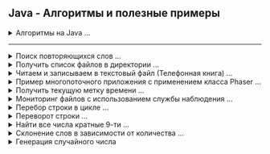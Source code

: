 ## Java - Алгоритмы и полезные примеры

<details><summary>Алгоритмы на Java ...</summary><blockquote>

<details Сортировка выбором ><summary>Сортировка выбором.</summary>

```java
package algorithms;

import java.util.Arrays;

public class AlgorithmSelectionSort {

   public static void main(String[] args) {
      final int LEN = 10;
      int[] arrays = genarateIntArrays(LEN);

      System.out.println("Cортировка выбором.");
      System.out.println("Исходный массив: " + Arrays.toString(arrays));

      selectionSort(arrays);

      System.out.println("Отсортированный: " + Arrays.toString(arrays));
   }

   /**
    * Метод меняет местами элементы в индексах i и j
    */
   private static void swapElements(int[] array, int i, int j) {
      int temp = array[i];
      array[i] = array[j];
      array[j] = temp;
   }

   /**
    * Метод находит индекс с наименьшим значением,
    * начиная с индекса при запуске (включительно)
    * и двигаясь к концу массива.
    */
   private static int indexLowest(int[] array, int start) {
      int lowIndex = start;
      for (int i = start; i < array.length; i++) {
         if (array[i] < array[lowIndex]) {
            lowIndex = i;
         }
      }
      return lowIndex;
   }

   /**
    * Метод сортирует элементы (на месте) с помощью сортировки выбором
    */
   public static void selectionSort(int[] array) {
      for (int i = 0; i < array.length; i++) {
         int j = indexLowest(array, i);
         swapElements(array, i, j);
      }
   }

   /**
    * Метод генерации неупорядоченного массива с указанием размерности в аргументе
    */
   private static int[] genarateIntArrays(int len) {
      int[] arrRandom = new int[len];
      for (int i = 0; i < arrRandom.length; i++) {
         arrRandom[i] = (int) (i + Math.random() * 10);
      }
      return arrRandom;
   }
}

/* -----------------------------------

Cортировка выбором.
Исходный массив: [5, 3, 9, 12, 6, 7, 8, 14, 17, 10]
Отсортированный: [3, 5, 6, 7, 8, 9, 10, 12, 14, 17]

*/
```

[AlgorithmSelectionSort.java](./src/algorithms/AlgorithmSelectionSort.java "https://github.com/aykononov/java-example/blob/master/src/algorithms/AlgorithmSelectionSort.java")

</details>

<details Пузырьковая ><summary>Пузырьковая сортировка.</summary>

Сортировка пузырьком — один из самых известных алгоритмов сортировки. Здесь нужно последовательно сравнивать значения
соседних элементов и менять числа местами, если предыдущее оказывается больше последующего. Таким образом элементы с
большими значениями оказываются в конце списка, а с меньшими остаются в начале.

Этот алгоритм считается учебным и почти не применяется на практике из-за низкой эффективности: он медленно работает на
тестах, в которых маленькие элементы (их называют «черепахами») стоят в конце массива. Однако на нём основаны многие
другие методы, например, шейкерная сортировка и сортировка расчёской.

![image info](./src/algorithms/bubbleSort.gif)

![image info](./src/algorithms/bubbleSortO.jpg)

```java
package algorithms;

import java.util.Arrays;

public class AlgorithmBubbleSort {

    public static void main(String[] args) {
        final int LEN = 10;
        int[] arrays = genarateIntArrays(LEN);

        System.out.println("Пузырьковая сортировка.");
        System.out.println("Исходный массив: " + Arrays.toString(arrays));

        bubbleSort(arrays);

        System.out.println("Отсортированный: " + Arrays.toString(arrays));
    }

    /**
     * Метод генерации неупорядоченного массива с указанием размерности в аргументе
     */
    private static int[] genarateIntArrays(int len) {
        if (len < 0) return new int[0];

        int[] arrRandom = new int[len];
        for (int i = 0; i < arrRandom.length; i++) {
            arrRandom[i] = (int) (i + Math.random() * 10);
        }
        return arrRandom;
    }

    /**
     * Метод реализует алгоритм сортировки Пузырьком
     */
    private static void bubbleSort(int[] intArrays) {

        for (int i = 0; i < intArrays.length; i++) {
            for (int j = i + 1; j < intArrays.length; j++) {
                if (intArrays[i] > intArrays[j]) {
                    int temp = arrays[j];
                    intArrays[j] = intArrays[i];
                    intArrays[i] = temp;
                }
            }
        }
    }
}

/* -----------------------------------------------
Пузырьковая сортировка.
Исходный массив: [1, 7, 6, 12, 7, 7, 6, 8, 15, 17]
Отсортированный: [1, 6, 6, 7, 7, 7, 8, 12, 15, 17]

*/
```

[AlgorithmBubbleSort.java](./src/algorithms/AlgorithmBubbleSort.java "https://github.com/aykononov/java-example/blob/master/src/algorithms/AlgorithmBubbleSort.java")

</details>

<details Перемешиванием ><summary>Сортировка перемешиванием (Шейкерная сортировка).</summary>

Шейкерная сортировка отличается от пузырьковой тем, что она двунаправленная: алгоритм перемещается сначала слева
направо, затем справа налево.

![image info](./src/algorithms/shakerSort.gif)

![image info](./src/algorithms/shakerSortO.jpg)

```java
package algorithms;

import java.util.Arrays;

public class AlgorithmShakerSort {

    public static void main(String[] args) {
        final int LEN = 10;

        int[] arrays = newArrsRandom(LEN);
        System.out.println("Шейкерная сортировка.");
        System.out.println("Исходный массив: " + Arrays.toString(arrays));
        System.out.println("Отсортированный: " + Arrays.toString(shakerSort(arrays)));
    }

    /**
     * Метод генерации неупорядоченного массива с указанием размерности в аргументе
     */
    private static int[] newArrsRandom(int len) {
        int[] arrRandom = new int[len];
        for (int i = 0; i < arrRandom.length; i++) {
            arrRandom[i] = (int) (i + Math.random() * 10);
        }
        return arrRandom;
    }

    /**
     * Метод реализует алгоритм Шейкерной сортировки с аргументом типа целочисленный массив
     */
    private static int[] shakerSort(int[] A) {
        boolean swapped;
        do {
            swapped = false;
            for (int i = 0; i <= A.length - 2; i++) {
                if (A[i] > A[i + 1]) {
                    //проверяем, находятся ли два элемента в нерпавильном порядке
                    int temp = A[i];
                    A[i] = A[i + 1];
                    A[i + 1] = temp;
                    swapped = true;
                }
            }
            if (!swapped) {
                //здесь мы можем выйти из внешнего цикла, если обменов не произошло
                break;
            }
            swapped = false;
            for (int i = A.length - 2; i >= 0; i--) {
                if (A[i] > A[i + 1]) {
                    int temp = A[i];
                    A[i] = A[i + 1];
                    A[i + 1] = temp;
                    swapped = true;
                }
            }
            //если никакие элементы не были заменены, то список отсортирован
        } while (swapped);

        return A;
    }
}

/* --------------------------------------------------

Шейкерная сортировка.
Исходный массив: [6, 10, 2, 9, 6, 6, 10, 9, 17, 18]
Отсортированный: [2, 6, 6, 6, 9, 9, 10, 10, 17, 18]

*/
```

[AlgorithmShakerSort.java](./src/algorithms/AlgorithmShakerSort.java "https://github.com/aykononov/java-example/blob/master/src/algorithms/AlgorithmShakerSort.java")

</details>

<details Быстрая ><summary>Быстрая сортировка.</summary>

"Быстрая сортировка", хоть и была разработана более 40 лет назад, является наиболее широко применяемым и одним их
самых эффективных алгоритмов.

Метод основан на подходе "разделяй-и-властвуй" :

1. Сначала из массива выбирается опорный элемент a[p] (любой лемент массива),
2. Затем все элементы a[i] сравниваются с опорным и меньшие перемещаются влево, а большие вправо.
3. Получим массив из двух подмассивов, где элементы левого будут меньше или равны элемнтам
   правого:

        a[i] <= a[p] >= a[i]

4. А дальше рекурсивно применяем первые два шага к подмассивам слева и справа от опорного значения.

![image info](./src/algorithms/quickSort.gif)

![image info](./src/algorithms/quickSortO.jpg)

```java
package algorithms;

import java.util.Arrays;

public class AlgorithmQuickSort {

    public static void main(String[] args) {
        final int LEN = 10;
        int[] arrays = genarateIntArrays(LEN);
        final int LOW = 0;
        final int HIGH = arrays.length - 1;

        System.out.println("Быстрая сортировка.");
        System.out.println("Исходный массив: " + Arrays.toString(arrays));

        quickSort(arrays, LOW, HIGH);

        System.out.println("Отсортированный: " + Arrays.toString(arrays));

    }

    /**
     * Метод генерации неупорядоченного массива с указанием размерности в аргументе
     */
    private static int[] genarateIntArrays(int len) {
        int[] arrRandom = new int[len];
        for (int i = 0; i < arrRandom.length; i++) {
            arrRandom[i] = (int) (i + Math.random() * 10);
        }
        return arrRandom;
    }

    /**
     * Метод реализует алгоритм Быстрой сортировки
     */
    private static void quickSort(int[] array, int low, int high) {
        int i = low;
        int j = high;

        if (array.length == 0 || i >= j) return;

        int pivot = array[i + (j - i) / 2]; // выбираем опорный элемент

        // Разделим на подмассивы
        while (i <= j) {
            while (array[i] < pivot) i++;
            while (array[j] > pivot) j--;

            // Поменяем местами элементы
            if (i <= j) {
                int temp = array[i];
                array[i] = array[j];
                array[j] = temp;
                i++;
                j--;
            }
        }

        // Вызов рекурсии для сортировки подмассивов
        if (low < j) quickSort(array, low, j);
        if (high > i) quickSort(array, i, high);
    }
}

/* -------------------------------------------------

Быстрая сортировка.
Исходный массив: [3, 6, 9, 11, 4, 14, 9, 11, 13, 12]
Отсортированный: [3, 4, 6, 9, 9, 11, 11, 12, 13, 14]

*/
```

[AlgorithmQuickSort.java](./src/algorithms/AlgorithmQuickSort.java "https://github.com/aykononov/java-example/blob/master/src/algorithms/AlgorithmQuickSort.java")

</details>

<details Линейный ><summary>Линенйный (Последовательный) поиск...</summary>

*Последовательный поиск (Sequential Search)*, называемый также *линейным поиском*, является самым простым из всех
алгоритмов поиска. Это метод поиска одного
значения t в коллекции С "в лоб". Он находит t, начиная с первого элемента коллекции и исследуя каждый последующий
элемент до тех пор, пока не просмотрит всю
коллекцию или пока соответствующий элемент не будет найден.

**Наилучший случай: O(1); средний и наихудший случаи: О(n)**

```java
package algorithms;

import java.util.Arrays;

// Последовательный поиск значения в неупорядоченном массиве (используя цикл foreach)
class SearchBruteForce {

    // Метод генерации неупорядоченного массива с указанием размерности в параметре
    private static int[] newArrsRandom(int len) {
        int[] arrRandom = new int[len];
        for (int i = 0; i < arrRandom.length; i++) {
            arrRandom[i] = (int) (i + Math.random() * 10);
        }
        return arrRandom;
    }

    // Метод линейного (последовательного) поиска
    private static boolean getSearch(int[] inArrs, int n) {
        for (int i = 0; i < inArrs.length; i++) {
            if (n == inArrs[i]) {
                return true;
            }
        }
        return false;
    }

    public static void main(String[] args) {
        System.out.println("Создаем массив и выполняем поиск.");
        int[] arrs = newArrsRandom(10);
        System.out.println("    Исходный массив: " + Arrays.toString(arrs));
        System.out.println("Поиск значения  (5): " + getSearch(arrs, 5));
        System.out.println("Поиск значения (20): " + getSearch(arrs, 20));
    }
}

/* ------------------------------------------------
Создаем массив и выполняем поиск.
Исходный массив: [8, 1, 6, 10, 5, 7, 7, 16, 10, 13]
Поиск значения  (5): true
Поиск значения (20): false
 */
```

[SearchBruteForce - Линенйный поиск](./src/algorithms/SearchBruteForce.java)

</details>

<details Бинарный><summary>Бинарный (двоичный) поиск...</summary>

*Бинарный (двоичный) поиск* обеспечивает лучшую производительность, чем *последовательный поиск*, поскольку работает с
коллекцией, элементы которой уже *отсортированы*.

**Наилучший случай: O(1); средний и наихудший случаи: O(log n)**

[SearchBinary - Бинарный поиск](./src/algorithms/SearchBinary.java)

</details>

<details Поиск дубликатов><summary>Поиск дубликатов...</summary>

Поиск дубликатов в массиве методом простого перебора всех элементов можно реализовать двумя вложенными циклами.

**Временная сложность - O(n²), пространственная сложность — O(1).**

[SearchSimpleDuplicate - Найти первый дубликат в массиве простым перебором](./src/algorithms/SearchSimpleDuplicate.java)

</details>

<details Пузырьковая сортировка строк><summary>Пузырьковая сортировка строк...</summary>

Реализация алгоритма Пузырьковой сортирвки для объектов типа String.

[SortBoobleString - Пример Пузырьковой сортировки строк](./src/algorithms/SortBoobleString.java)

</details>

<details ФАКТОРИАЛ><summary>Определение ФАКТОРИАЛА (используя рекурсию)...</summary>

*Факториал натурального числа n* определяется, как произведение всех натуральных чисел от 1 до n включительно.

[FactorialUsingRecursion - Определение ФАКТОРИАЛА (используя рекурсию)](./src/algorithms/FactorialUsingRecursion.java)

</details>

<details ФАКТОРИАЛ лямда><summary>Определение ФАКТОРИАЛА (используя Лямбда-выражение)...</summary>

Пример программы, где блочное Лямбда-выражение применяется для вычисления и возврата факториала целочисленного значения.

[FactorialUsingLambda - Определение ФАКТОРИАЛА (используя Лямбда-выражение)](./src/algorithms/FactorialUsingLambda.java)

</details>

<details Реверс><summary>Реверс строки в обратном порядке (используя Лямбда-выражение)...</summary>

В данном примере программы, блочное Лямбда-выражение изменяет строку на обратный порядок следования символов в этой
строке.

[ReverseStringUsingLambda - Реверс строки в обратном порядке (используя Лямбда-выражение)](./src/algorithms/ReverseStringUsingLambda.java)

</details>

<details Палиндром><summary>Палиндром...</summary>

Палиндромом считаются слова, фразы или числа, которые одинаково читаются слева направо и справа налево.

[Palindrom - Пример проверяет, является ли строка Палиндромом](./src/algorithms/Palindrom.java)
</details>

</blockquote></details>

---

<details Поиск повторяющихся слов><summary>Поиск повторяющихся слов ...</summary>

```java

package duplicate;

import java.util.Arrays;
import java.util.Collections;
import java.util.LinkedHashSet;
import java.util.List;
import java.util.Set;
import java.util.stream.Collectors;
/*
13.06.2023 17:24:17
На входе коллекция строк: "Привет #Москва" "Привет #Питер" "У нас хорошая #Погода а у вас" "В #Москва идет дождь" "В #Питер светит солнце"
Требуется: Найти самое популярное слово с хештегом #. Регистр не учитывать (нижний). 
           Если найдено несколько, то выводим первое в алфавитном порядке.
 */

public class FindDuplicate2 {
   public static void main(String[] args) {
      List<String> sorces = List.of("Привет #Питер",
              "У нас хорошая #Погода а у вас",
              "В #Москва идет дождь",
              "В #Питер светит солнце",
              "Привет #Москва");
      System.out.println("Исходный массив строк");
      System.out.println(Arrays.toString(sorces.toArray()));

      List<String> found = sorces.stream()
              .map(e -> e.split(" "))
              .flatMap(strings -> Arrays.stream(strings).filter(s -> s.startsWith("#")))
              .map(String::toLowerCase)
              .collect(Collectors.toList());
      System.out.println("1. Найти слова с хэштегом # и перевести в нижний регистр");
      System.out.println(found);

      Set<String> duplicate = found.stream()
              .filter(i -> Collections.frequency(found, i) > 1)
              .sorted()
              .collect(Collectors.toCollection(LinkedHashSet::new));
      System.out.println("2. Найти повторяющиеся слова и отсортировать");
      System.out.println(duplicate);

      String result = duplicate.stream().findFirst().orElse(null);
      System.out.println("3. Выводим первое по алфавиту");
      System.out.println(result);
   }
}

/* Вывод в консоль:
Исходный массив строк
[Привет #Питер, У нас хорошая #Погода а у вас, В #Москва идет дождь, В #Питер светит солнце, Привет #Москва]
1. Найти слова с хэштегом # и перевести в нижний регистр
[#питер, #погода, #москва, #питер, #москва]
2. Найти повторяющиеся слова и отсортировать
[#москва, #питер]
3. Выводим первое по алфавиту
#москва
 */

```

[FindDuplicateWords.java](./src/duplicate/FindDuplicateWords.java "https://github.com/aykononov/JavaExamples/tree/main/src/duplicate/FindDuplicateWords.java")

</details>

<details Получить список файлов><summary>Получить список файлов в директории ...</summary>

```java

package files;

import java.io.File;
import java.util.Set;
import java.util.stream.Collectors;
import java.util.stream.Stream;

// Пример выводит все файлы в указанной директории + фильтр.
// Фильтрация коллекций с использованием нескольких критериев.

public class ListFiles {

    public static void main(String[] args) {
        String dir = "./src/files/";
        System.out.println("Получить список файлов в директории: " + dir + "\n..");
        for (String file : listFilesUsingJavaIO(dir)) {
            System.out.println(file);
        }
    }

    private static Set<String> listFilesUsingJavaIO(String dir) {
        return Stream.of(new File(dir).listFiles())
                .filter(file -> !file.isDirectory() &&  // фильтр: файл не является директорий
                        file.getName().startsWith("L")) // фильтр: имя файла начинается с "L"
                .map(File::getName)
                .collect(Collectors.toSet());
    }

}

/* Вывод в консоль:

Получить список файлов в директории: src/main/java/files/
..
ListFiles.java

 */

```

[ListFiles.java](./src/files/ListFiles.java "https://github.com/aykononov/JavaExamples/tree/main/src/files/ListFiles.java")

</details>

<details Читаем и записываем в текстовый файл><summary>Читаем и записываем в текстовый файл (Телефонная книга) ...</summary>

```java
/* Простая база данных телефонных номеров, построенная на основе
   чтения и записи текстового файла со списком свойств.  */

import javax.imageio.IIOException;
import java.io.*;
import java.util.Properties;

public class PhoneBookFromTextFile {
    public static void main(String[] args) throws IOException {
        Properties ht = new Properties();
        BufferedReader br = new BufferedReader(new InputStreamReader(System.in));
        String name, number;
        FileInputStream fin = null;
        boolean changed = false;

        // Попытаться открыть файл phonebook.dat
        try {
            fin = new FileInputStream("src/main/java/package02/phonebook.dat");
        } catch (FileNotFoundException e) {
            // игнорировать отсутствующий файл
        }

        // Если телефонная книга уже существует, загрузить существующие телефонные номера.
        try {
            if (fin != null) {
                ht.load(fin);
                fin.close();
            }
        } catch (IIOException e) {
            System.out.println("Oшибкa чтения файла.");
        } catch (IOException e) {
            e.printStackTrace();
        }

        // разрешить пользователю вводить новые имена и номера телефонов абонентов
        do {
            System.out.println("Добавить контакт ('exit' для завершения).\n ввeдитe имя: ");
            name = br.readLine();
            if (name.equals("exit")) continue;
            System.out.println("Bвeдитe номер: ");
            number = br.readLine();
            ht.put(name, number);
            changed = true;
        } while (!name.equals("exit"));

        // сохранить телефонную книгу, если она изменилась
        if (changed) {
            FileOutputStream fout = new FileOutputStream("src/main/java/package02/phonebook.dat");
            ht.store(fout, "Телефонная книга");
            fout.close();
        }

        //искать номер по имени абонента
        do {
            System.out.println("Поиск контакта по имени ('exit' для завершения).\n ввeдитe имя: ");
            name = br.readLine();
            if (name.equals("exit")) continue;
            number = (String) ht.get(name);
            System.out.println("Контакт: " + name + ", " + number);
        } while (!name.equals("exit"));
    }
}
/* Вывод в консоль:
Добавить контакт ('exit' для завершения).
 ввeдитe имя:
alex
Bвeдитe номер:
111
Добавить контакт ('exit' для завершения).
 ввeдитe имя:
elen
Bвeдитe номер:
222
Добавить контакт ('exit' для завершения).
 ввeдитe имя:
exit
Поиск контакта по имени ('exit' для завершения).
 ввeдитe имя:
alex
Контакт: alex, 111
Поиск контакта по имени ('exit' для завершения).
 ввeдитe имя:
exit

 */
```

[PhoneBookFromTextFile.java](./src/package02/PhoneBookFromTextFile.java "https://github.com/aykononov/JavaExamples/tree/main/src/package02/PhoneBookFromTextFile.java")

</details>

<details Пример многопоточного приложения><summary>Пример многопоточного приложения с применением класса Phaser ...</summary>

```java
/* Пример многопоточного приложения с применением класса Phaser.

Класс Phaser синхронизирует потоки - он определяет объект синхронизации,
который ждет, пока не завершится определенная фаза.
Далее Phaser переходит к следующей стадии или фазе и снова ожидает ее завершения.
*/

import java.util.concurrent.Phaser;

class PhaseThread implements Runnable {
    Phaser phaser;
    String name;

    PhaseThread(Phaser phaser, String name) {
        this.phaser = phaser;
        this.name = name;

        // регистрирует текущий поток как участника
        phaser.register();
    }

    public void run() {
        System.out.println(this.name + " выполняет фазу " + phaser.getPhase());
        phaser.arriveAndAwaitAdvance(); // сообщает, что Первая фаза достигнута
        try {
            Thread.sleep(100);
        } catch (InterruptedException e) {
            System.out.println(e.getMessage());
        }

        System.out.println(this.name + " выполняет фазу " + phaser.getPhase());
        phaser.arriveAndAwaitAdvance(); // сообщает, что Вторая фаза достигнута
        try {
            Thread.sleep(100);
        } catch (InterruptedException e) {
            System.out.println(e.getMessage());
        }

        System.out.println(this.name + " выполняет фазу " + phaser.getPhase());
        phaser.arriveAndDeregister(); // сообщает о Завершении фаз и удаляет с регистрации объект
    }
}

class MultithreadingUsingPhaser {
    public static void main(String[] args) {
        Phaser phaser = new Phaser(1); // число 1 - главный поток
        new Thread(new PhaseThread(phaser, "PhaserThread 1")).start();
        new Thread(new PhaseThread(phaser, "PhaserThread 2")).start();
        new Thread(new PhaseThread(phaser, "PhaserThread 3")).start();

        // ожидаем завершения фазы 0
        int phase = phaser.getPhase();
        phaser.arriveAndAwaitAdvance();
        System.out.println("Фаза " + phase + " завершена");

        // ожидаем завершения фазы 1
        phase = phaser.getPhase();
        phaser.arriveAndAwaitAdvance();
        System.out.println("Фаза " + phase + " завершена");

        // ожидаем завершения фазы 2
        phase = phaser.getPhase();
        phaser.arriveAndAwaitAdvance();
        System.out.println("Фаза " + phase + " завершена");

        phaser.arriveAndDeregister();
    }
}

/* Вывод в консоль:
PhaserThread 2 выполняет фазу 0
PhaserThread 3 выполняет фазу 0
PhaserThread 1 выполняет фазу 0
Фаза 0 завершена
PhaserThread 1 выполняет фазу 1
PhaserThread 3 выполняет фазу 1
PhaserThread 2 выполняет фазу 1
Фаза 1 завершена
PhaserThread 2 выполняет фазу 2
PhaserThread 1 выполняет фазу 2
PhaserThread 3 выполняет фазу 2
Фаза 2 завершена
 */
```

[MultithreadingUsingPhaser.java](./src/package03/MultithreadingUsingPhaser.java "https://github.com/aykononov/JavaExamples/tree/main/src/package03/PhaseThreadDemo.java")

</details>

<details Получить текущую метку времени><summary>Получить текущую метку времени ...</summary>

```java
/* Получить текущую метку времени */

import java.sql.Timestamp;

public class GetCurrentTimestamp {
    public static void main(String[] args) {
        System.out.println(new Timestamp(System.currentTimeMillis()));
    }
}

/* Вывод в консоль:
2020-11-25 15:36:10.581
 */
```

[GetCurrentTimestamp.java](./src/package04/GetCurrentTimestamp.java "https://github.com/aykononov/JavaExamples/tree/main/src/package04/GetCurrentTimestamp.java")

</details>

<details Мониторинг файлов><summary>Мониторинг файлов с использованием службы наблюдения ...</summary>

```java
package package05;

/* Мониторинг файлов с использованием службы наблюдения.
 *  WatchService - Служба наблюдения, которая отслеживает зарегистрированные объекты на предмет изменений и событий. */

import java.io.IOException;
import java.nio.file.*;

class WatcherServiceExample {
    public static void main(String[] args) {

        try (WatchService watchService = FileSystems.getDefault().newWatchService()) {
            Path path = Paths.get("src/main/java/package05");
            path.register(watchService,
                    StandardWatchEventKinds.ENTRY_CREATE,
                    StandardWatchEventKinds.ENTRY_DELETE,
                    StandardWatchEventKinds.ENTRY_MODIFY);
            WatchKey key;
            while ((key = watchService.take()) != null) {
                for (WatchEvent<?> event : key.pollEvents()) {
                    System.out.println(path + ": " + event.kind() + ": " + event.context());
                }
                key.reset();
            }
        } catch (IOException | InterruptedException e) {
            System.out.println(e.getMessage());
        }
    }
}

/* Вывод в консоль:
src\main\java\package05: ENTRY_CREATE: a.txt
src\main\java\package05: ENTRY_MODIFY: a.txt
src\main\java\package05: ENTRY_DELETE: a.txt

 */
```

[WatcherServiceExample.java](./src/package05/WatcherServiceExample.java "https://github.com/aykononov/JavaExamples/tree/main/src/package05/WatcherServiceExample.java")

</details>

<details Перебор строки><summary>Перебор строки в цикле ...</summary>

```java
/* Перебор строки в цикле по символам. */
public class StringForEach {
    public static void main(String[] args) {
        String str = "Hello Java";
        System.out.print("Перебор строки в цикле: ");
        for (char c : str.toCharArray()) {
            System.out.print(c + " ");
        }
    }
}

/* Вывод в консоль:
Перебор строки в цикле: H e l l o   J a v a 
 */
```

[StringForEach.java](./src/package06/StringForEach.java "https://github.com/aykononov/JavaExamples/tree/main/src/package06/StringForEach.java")

</details>

<details Переворот строки><summary>Переворот строки ...</summary>

```java
/* Переворот строки. */
public class StringReverse {
    public static void main(String[] args) {
        String str = "Hello Java";
        System.out.print("Переворот строки: ");
        for (int i = str.length() - 1; i >= 0; i--) {
            System.out.print(str.charAt(i));
        }
    }
}

/* Вывод в консоль:
Переворот строки: avaJ olleH
 */
```

[StringReverse.java](./src/package06/StringReverse.java "https://github.com/aykononov/JavaExamples/tree/main/src/package06/StringReverse.java")

</details>

<details Найти все числа кратные 9-ти><summary>Найти все числа кратные 9-ти ...</summary>

```java
// Найти все числа кратные 9-ти.
public class ForContionue {
    public static void main(String[] args) {
        for (int i = 0; i < 82; i++) {
            // Оператор деления по модулю % - возвращает остаток от деления.
            if (i % 9 == 0) System.out.print(i + " ");
        }
    }
}

/* Вывод в консоль:
0 9 18 27 36 45 54 63 72 81 
 */
```

[ForContionue.java](./src/package07/ForContionue.java "https://github.com/aykononov/JavaExamples/tree/main/src/package07/ForContionue.java")

</details>

<details Склонение слов><summary>Склонение слов в зависимости от количества ...</summary>

```java
package package07;

// Склонение слов в зависимости от количества.
public class Declination {

    public static void main(String[] args) {
        System.out.println("1 " + getDeclination(1));
        System.out.println("2 " + getDeclination(2));
        System.out.println("5 " + getDeclination(5));
        System.out.println("21 " + getDeclination(21));
        System.out.println("52 " + getDeclination(52));
        System.out.println("105 " + getDeclination(105));
    }

    public static String getDeclination(int count) {
        String one = "день";
        String tow = "дня";
        String five = "дней";

        if (count > 100) count %= 100;
        if (count > 20) count %= 10;
        switch (count) {
            case 1:
                return one;
            case 2:
            case 3:
            case 4:
                return tow;
            default:
                return five;
        }
    }

}

/* Вывод в консоль:
1 день
2 дня
5 дней
21 день
52 дня
105 дней
 */
```

[Declination.java](./src/package07/Declination.java "https://github.com/aykononov/JavaExamples/tree/main/src/package07/Declination.java")

</details>

<details Генерация случайного числа><summary>Генерация случайного числа</summary>

```java
import static java.util.Arrays.stream;
import static java.util.stream.Collectors.toList;

import java.util.List;
import java.util.Random;

/**
 * Генерация случайного числа
 */
public class RandomIntBetweenExclude {
    public static void main(String[] args) {
        System.out.println("Генерация случайного числа, исключая диапазон чисел:");
        System.out.print(nextIntExclude(1, 2, 3, 4, 5) + " ");

        System.out.println("\n");

        System.out.println("Генерация случайного числа в диапазоне min и max, исключая диапазон чисел:");
        System.out.print(nextIntBetweenExclude(7, 10, 9, 10) + " ");
    }

    // Генерация случайного числа, исключая диапазон чисел
    public static Integer nextIntExclude(final Integer... exclude) {
        int result = new Random().nextInt();
        if (exclude.length == 0) {
            return result;
        }
        List < IntegerexcludeList = stream(exclude).collect(toList());
        while (excludeList.contains(result)) {
            result++;
        }
        return result;
    }

    // Генерация случайного числа в диапазоне min и max, исключая диапазон чисел
    public static Integer nextIntBetweenExclude(final Integer min, final Integer max, final Integer... exclude) {
        int random = new Random().nextInt(max - min + 1) + min;
        int result = random;
        if (exclude.length == 0) {
            return result;
        }
        List < IntegerexcludeList = stream(exclude).collect(toList());
        if (!excludeList.contains(result) && result >= min && result <= max) {
            return result;
        }
        while (result++ != max) {
            if (!excludeList.contains(result)) {
                return result;
            }
        }
        result = random;
        while (result-- != min) {
            if (!excludeList.contains(result)) {
                return result;
            }
        }
        throw new IllegalArgumentException("Все числа из диапазона в списке на исключение!");
    }
}

```

[RandomIntBetweenExclude.java](./src/package08/RandomIntBetweenExclude.java "https://github.com/aykononov/JavaExamples/tree/main/src/package08/RandomIntBetweenExclude.java")

</details>